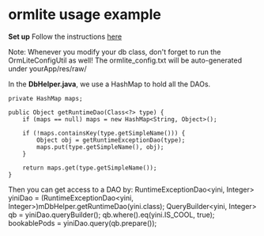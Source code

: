ormlite usage example
===========
**Set up**
Follow the instructions [here](http://ormlite.com/javadoc/ormlite-core/doc-files/ormlite_4.html#Use-With-Android)

Note:
Whenever you modify your db class, don't forget to run the OrmLiteConfigUtil as well!
The ormlite_config.txt will be auto-generated under yourApp/res/raw/

In the **DbHelper.java**, we use a HashMap to hold all the DAOs. 

	private HashMap maps;
	
	public Object getRuntimeDao(Class<?> type) {
		if (maps == null) maps = new HashMap<String, Object>();
		
		if (!maps.containsKey(type.getSimpleName())) {
			Object obj = getRuntimeExceptionDao(type);
			maps.put(type.getSimpleName(), obj);
		}
		
		return maps.get(type.getSimpleName());
	}

Then you can get access to a DAO by:
	RuntimeExceptionDao<yini, Integer> yiniDao = (RuntimeExceptionDao<yini, Integer>)mDbHelper.getRuntimeDao(yini.class);
				QueryBuilder<yini, Integer> qb = yiniDao.queryBuilder();
				qb.where().eq(yini.IS_COOL, true);
				bookablePods = yiniDao.query(qb.prepare());

